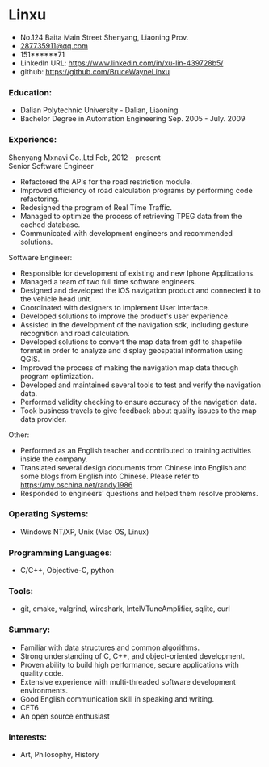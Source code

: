 Linxu
======
* No.124 Baita Main Street Shenyang, Liaoning Prov.
* 287735911@qq.com
* 151******71 
* LinkedIn URL: https://www.linkedin.com/in/xu-lin-439728b5/
* github: https://github.com/BruceWayneLinxu

### Education:
* Dalian Polytechnic University - Dalian, Liaoning
* Bachelor Degree in Automation Engineering  Sep. 2005 - July. 2009

### Experience:  
Shenyang Mxnavi Co.,Ltd  Feb, 2012 - present  
Senior Software Engineer
- Refactored the APIs for the road restriction module.
- Improved efficiency of road calculation programs by performing code refactoring.
- Redesigned the program of Real Time Traffic.
- Managed to optimize the process of retrieving TPEG data from the cached database.
- Communicated with development engineers and recommended solutions.
  
Software Engineer:
- Responsible for development of existing and new Iphone Applications.
- Managed a team of two full time software engineers.
- Designed and developed the iOS navigation product and connected it to the vehicle head unit.
- Coordinated with designers to implement User Interface.
- Developed solutions to improve the product's user experience.
- Assisted in the development of the navigation sdk, including gesture recognition and road calculation.
- Developed solutions to convert the map data from gdf to shapefile format in order to analyze and display geospatial information using QGIS.
- Improved the process of making the navigation map data through program optimization.
- Developed and maintained several tools to test and verify the navigation data.
- Performed validity checking to ensure accuracy of the navigation data.
- Took business travels to give feedback about quality issues to the map data provider.
  
Other:
- Performed as an English teacher and contributed to training activities inside the company.
- Translated several design documents from Chinese into English and some blogs from English into Chinese. Please refer to https://my.oschina.net/randy1986
- Responded to engineers' questions and helped them resolve problems.
  
### Operating Systems:
- Windows NT/XP, Unix (Mac OS, Linux)

### Programming Languages:
- C/C++, Objective-C, python

### Tools:
- git, cmake, valgrind, wireshark, IntelVTuneAmplifier, sqlite, curl

### Summary:
- Familiar with data structures and common algorithms.
- Strong understanding of C, C++, and object-oriented development.
- Proven ability to build high performance, secure applications with quality code.
- Extensive experience with multi-threaded software development environments.
- Good English communication skill in speaking and writing.
- CET6
- An open source enthusiast

### Interests:
- Art, Philosophy, History
